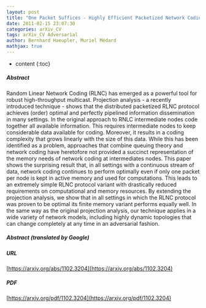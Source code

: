 ```yaml
---
layout: post
title: "One Packet Suffices - Highly Efficient Packetized Network Coding With Finite Memory"
date: 2011-02-15 23:07:30
categories: arXiv_CV
tags: arXiv_CV Adversarial
author: Bernhard Haeupler, Muriel Médard
mathjax: true
---
```


* content
{:toc}

##### Abstract
Random Linear Network Coding (RLNC) has emerged as a powerful tool for robust high-throughput multicast. Projection analysis - a recently introduced technique - shows that the distributed packetized RLNC protocol achieves (order) optimal and perfectly pipelined information dissemination in many settings. In the original approach to RNLC intermediate nodes code together all available information. This requires intermediate nodes to keep considerable data available for coding. Moreover, it results in a coding complexity that grows linearly with the size of this data. While this has been identified as a problem, approaches that combine queuing theory and network coding have heretofore not provided a succinct representation of the memory needs of network coding at intermediates nodes. This paper shows the surprising result that, in all settings with a continuous stream of data, network coding continues to perform optimally even if only one packet per node is kept in active memory and used for computations. This leads to an extremely simple RLNC protocol variant with drastically reduced requirements on computational and memory resources. By extending the projection analysis, we show that in all settings in which the RLNC protocol was proven to be optimal its finite memory variant performs equally well. In the same way as the original projection analysis, our technique applies in a wide variety of network models, including highly dynamic topologies that can change completely at any time in an adversarial fashion.

##### Abstract (translated by Google)


##### URL
[https://arxiv.org/abs/1102.3204](https://arxiv.org/abs/1102.3204)

##### PDF
[https://arxiv.org/pdf/1102.3204](https://arxiv.org/pdf/1102.3204)

